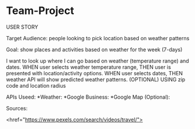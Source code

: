 # Team-Project

USER STORY

Target Audience: people looking to pick location based on weather patterns

Goal: show places and activities based on weather for the week (7-days)

I want to look up where I can go based on weather (temperature range) and dates. 
WHEN user selects weather temperature range, THEN user is presented with location/activity options. 
WHEN user selects dates, THEN weather API will show predicted weather patterns.
(OPTIONAL) USING zip code and location radius 

APIs Useed:
*Weather:
*Google Business:
*Google Map (Optional): 


Sources:

<href="https://www.pexels.com/search/videos/travel/">